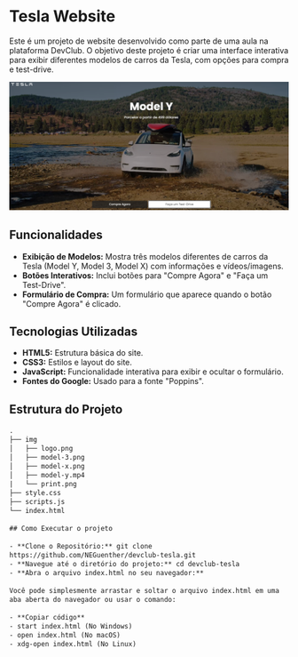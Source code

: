 # Tesla Website

Este é um projeto de website desenvolvido como parte de uma aula na plataforma DevClub. O objetivo deste projeto é criar uma interface interativa para exibir diferentes modelos de carros da Tesla, com opções para compra e test-drive.

![Captura de Tela](img/print.png)

## Funcionalidades

- **Exibição de Modelos:** Mostra três modelos diferentes de carros da Tesla (Model Y, Model 3, Model X) com informações e vídeos/imagens.
- **Botões Interativos:** Inclui botões para "Compre Agora" e "Faça um Test-Drive".
- **Formulário de Compra:** Um formulário que aparece quando o botão "Compre Agora" é clicado.

## Tecnologias Utilizadas

- **HTML5:** Estrutura básica do site.
- **CSS3:** Estilos e layout do site.
- **JavaScript:** Funcionalidade interativa para exibir e ocultar o formulário.
- **Fontes do Google:** Usado para a fonte "Poppins".

## Estrutura do Projeto

```plaintext
.
├── img
│   ├── logo.png
│   ├── model-3.png
│   ├── model-x.png
│   ├── model-y.mp4
|   └── print.png
├── style.css
├── scripts.js
└── index.html

## Como Executar o projeto

- **Clone o Repositório:** git clone https://github.com/NEGuenther/devclub-tesla.git
- **Navegue até o diretório do projeto:** cd devclub-tesla
- **Abra o arquivo index.html no seu navegador:**

Você pode simplesmente arrastar e soltar o arquivo index.html em uma aba aberta do navegador ou usar o comando:

- **Copiar código**
- start index.html (No Windows)
- open index.html (No macOS)
- xdg-open index.html (No Linux)
